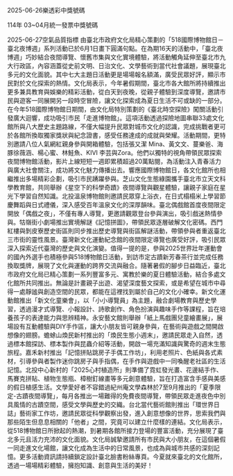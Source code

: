 
2025-06-26樂透彩中獎號碼

                                
114年 03~04月統一發票中獎號碼
                             
2025-06-27空氣品質指標
                              由臺北市政府文化局精心策劃的「518國際博物館日－臺北夜博週」系列活動已於6月1日畫下圓滿句點。在為期16天的活動中，「臺北夜博週」巧妙結合夜間導覽、懷舊市集與文化實境體驗，將活動觸角延伸至臺北市九大行政區，內容涵蓋從史前文明、日治文化、文學藝術到當代社會議題，展現臺北多元的文化面貌。其中七大主題日活動更是場場報名額滿，廣受民眾好評，顯示市民對於文化探索的熱情。文化局表示，今年暑假期間，臺北市各大館所將持續推出更多兼具教育與娛樂的精彩活動，從白天到夜晚，從親子體驗到深度導覽，邀請市民與遊客一同展開另一段時空冒險，讓文化探索成為夏日生活不可或缺的一部分。在今年518國際博物館日期間，由文化局特別策劃的《臺北時空探險》闖關活動引發廣大迴響，成功吸引市民「走進博物館」。這項活動透過探險地圖串聯33處文化館所與八大歷史主題路線，不僅大幅提升民眾對城市文化的認識，完成挑戰者更可於各館所換取獨家獎狀與紀念證書，感受任務達成的成就與榮耀。活動期間，更特別邀請八位人氣網紅親身參與開箱體驗，包括張又潔 Mina、黃文文、蔓樂爸、海豚徐薇涵、楊心蜜、林鮭魚、KIVI 李芸與Zora。他們以獨特的視角帶領民眾探索夜間博物館活動，影片上線短短一週即累積超過20萬點閱，為活動注入青春活力與廣大社會關注，成功將文化魅力傳播出去。響應國際博物館日，各文化館所也相繼推出多場精彩企劃，吸引市民踴躍參與。芝山文化生態綠園攜手臺北市立天文科學教育館，共同舉辦《星空下的科學奇蹟》夜間導覽與觀星體驗，讓親子家庭在星光下學習自然知識。北投溫泉博物館則邀請民眾穿上浴衣，在日式榻榻米上學習節慶舞蹈與日式禮儀，深入感受百年溫泉文化的深厚韻味。臺北偶戲館首度夜間限定開放「偶戲之夜」，不僅有專人導覽，更邀請觀眾登台參與演出，吸引戲迷熱情參與。牯嶺街小劇場推出實境解謎《記憶拼圖》，帶領民眾逐層破解文化密碼。西門紅樓與剝皮寮歷史街區則同步推出歷史導覽與街區解謎活動，帶領參與者重返臺北三市街的靈性風景。臺灣新文化運動紀念館的夜間限定導覽也廣受好評，吸引民眾深入探索近代臺灣的歷史與文化演變。值得一提的是，參與2025世界壯年運動會的國內外選手也積極參與518博物館日活動，到訪市定古蹟新芳春茶行並完成任務換取獎牌，展現了文化與運動的跨界交流與融合。隨著暑假的腳步日益臨近，臺北市政府文化局已精心策劃一系列豐富多元、寓教於樂的夏日體驗活動，結合多處文化館所共同推出。無論是計畫親子出遊、渴望深度藝文探索，或是希望在城市中尋得一處靜謐與創造空間的民眾，都能在這裡找到屬於自己的文化小確幸。新文化運動館推出「新文化童樂會」，以「小小導覽員」為主題，融合劇場教育與歷史學習，透過漫才式導覽、小報設計、詩歌創作、角色扮演與趣味手作等課程，旨在培養孩子的表達能力與思辨精神。永安藝文館則舉辦「紙上馬戲團兒童繪畫展」，展場設有互動體驗與DIY手作區，讓大小朋友皆可親身參與，在藝術與遊戲之間開啟想像的翅膀。蟾蜍山煥民新村推出的「煥民生態小週末」，邀請民眾走入自然，透過標本館探訪、標本製作與昆蟲介紹等活動，開啟一場充滿知識與驚奇的週末生態旅程。嘉禾新村推出「記憶拼貼跳房子手偶工作坊」，利用老照片、色紙與各式素材，引導參與者製作迷你跳房子與手指偶，在手作與遊戲中一同喚醒老社區的生活記憶。北投中心新村的「2025心村植造所」則準備了霓虹發光畫、花邊結手作、馬賽克拼貼、植物生態瓶、樟樹釘線畫等多元創意體驗，旨在打造富含手感與美感的假日植感生活。文學愛好者不容錯過紀州庵文學森林於7至9月推出的「夏季限定-古蹟夜間導覽」，每月各推出一場難得的免費夜間導覽，帶領民眾走進夜色中別具風情的古蹟空間，感受文學與歷史的交織。台北當代藝術館則推出「環世界日誌」藝術家工作坊，邀請民眾從科學觀察出發，進入創意想像的世界，思索我們與那些陌生但息息相關的「他者」之間，究竟可以建立什麼樣的連結。文化局表示，從518博物館日所掀起的熱潮，到暑期各館所接力登場的豐富活動，充分展現了臺北多元且活力充沛的文化面貌。文化局誠摯邀請所有市民與大小朋友，在這個暑假一同走進文化場館，讓文化成為生活中的日常風景，也成為與城市共感的深刻記憶。更多活動資訊請持續鎖定設計臺北臉書粉絲專頁。今夏就來臺北的文化館所，透過一場場精彩體驗，擁抱知識、創意與生活的美好！